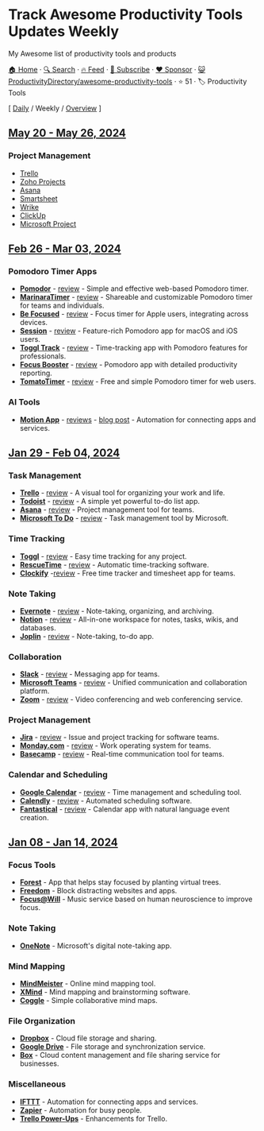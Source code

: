 # Track Awesome Productivity Tools Updates Weekly

My Awesome list of productivity tools and products

[🏠 Home](/README.md) · [🔍 Search](https://www.trackawesomelist.com/search/) · [🔥 Feed](https://www.trackawesomelist.com/ProductivityDirectory/awesome-productivity-tools/week/rss.xml) · [📮 Subscribe](https://trackawesomelist.us17.list-manage.com/subscribe?u=d2f0117aa829c83a63ec63c2f&id=36a103854c) · [❤️  Sponsor](https://github.com/sponsors/theowenyoung) · [😺 ProductivityDirectory/awesome-productivity-tools](https://github.com/ProductivityDirectory/awesome-productivity-tools) · ⭐ 51 · 🏷️ Productivity Tools

[ [Daily](/content/ProductivityDirectory/awesome-productivity-tools/README.md) / Weekly / [Overview](/content/ProductivityDirectory/awesome-productivity-tools/readme/README.md) ]

## [May 20 - May 26, 2024](/content/2024/21/README.md)

### Project Management

*   [Trello](https://productivity.directory/trello)
*   [Zoho Projects](https://productivity.directory/zoho-projects)
*   [Asana](https://productivity.directory/asana)
*   [Smartsheet](https://productivity.directory/smartsheet)
*   [Wrike](https://productivity.directory/wrike)
*   [ClickUp](https://productivity.directory/clickup)
*   [Microsoft Project](https://productivity.directory/microsoft-project)

## [Feb 26 - Mar 03, 2024](/content/2024/9/README.md)

### Pomodoro Timer Apps

*   **[Pomodor](https://pomodor.app)** - [review](https://productivity.directory/pomodor) - Simple and effective web-based Pomodoro timer.
*   **[MarinaraTimer](https://marinaratimer.com)** - [review](https://productivity.directory/marinaratimer) - Shareable and customizable Pomodoro timer for teams and individuals.
*   **[Be Focused](https://xwavesoft.com/be-focused-pro-mac-os-x.html)** - [review](https://productivity.directory/be-focused) - Focus timer for Apple users, integrating across devices.
*   **[Session](https://www.stayinsession.com)** - [review](https://productivity.directory/session) - Feature-rich Pomodoro app for macOS and iOS users.
*   **[Toggl Track](https://toggl.com/track)** - [review](https://productivity.directory/toggl-track) - Time-tracking app with Pomodoro features for professionals.
*   **[Focus Booster](https://www.focusboosterapp.com)** - [review](https://productivity.directory/focus-booster) - Pomodoro app with detailed productivity reporting.
*   **[TomatoTimer](https://tomato-timer.com)** - [review](https://productivity.directory/tomato-timer) - Free and simple Pomodoro timer for web users.

### AI Tools

*   **[Motion App](https://usemotion.com)** - [reviews](https://productivity.directory/motion) - [blog post](https://blog.productivity.directory/motion-app-review-a-deep-dive-into-the-ai-powered-productivity-app-78081e8107f7) - Automation for connecting apps and services.

## [Jan 29 - Feb 04, 2024](/content/2024/5/README.md)

### Task Management

*   **[Trello](https://trello.com)** - [review](https://productivity.directory/trello) - A visual tool for organizing your work and life.
*   **[Todoist](https://todoist.com)** - [review](https://productivity.directory/todoist) - A simple yet powerful to-do list app.
*   **[Asana](https://asana.com)** - [review](https://productivity.directory/asana) - Project management tool for teams.
*   **[Microsoft To Do](https://todo.microsoft.com)** - [review](https://productivity.directory/microsoft-todo) - Task management tool by Microsoft.

### Time Tracking

*   **[Toggl](https://toggl.com)** - [review](https://productivity.directory/toggl) - Easy time tracking for any project.
*   **[RescueTime](https://www.rescuetime.com)** - [review](https://productivity.directory/rescuetime) - Automatic time-tracking software.
*   **[Clockify](https://clockify.me)** -[review](https://productivity.directory/clockify) - Free time tracker and timesheet app for teams.

### Note Taking

*   **[Evernote](https://evernote.com)** - [review](https://productivity.directory/evernote) - Note-taking, organizing, and archiving.
*   **[Notion](https://www.notion.so)** - [review](https://productivity.directory/notion) - All-in-one workspace for notes, tasks, wikis, and databases.
*   **[Joplin](https://joplinapp.org)** - [review](https://productivity.directory/joplin) - Note-taking, to-do app.

### Collaboration

*   **[Slack](https://slack.com)** - [review](https://productivity.directory/slack) - Messaging app for teams.
*   **[Microsoft Teams](https://www.microsoft.com/en/microsoft-teams/group-chat-software)** - [review](https://productivity.directory/microsoft-teams) - Unified communication and collaboration platform.
*   **[Zoom](https://zoom.us)** - [review](https://productivity.directory/zoom) - Video conferencing and web conferencing service.

### Project Management

*   **[Jira](https://www.atlassian.com/software/jira)** - [review](https://productivity.directory/jira) - Issue and project tracking for software teams.
*   **[Monday.com](https://monday.com)** - [review](https://productivity.directory/mondaydotcom) - Work operating system for teams.
*   **[Basecamp](https://basecamp.com)** - [review](https://productivity.directory/basecamp) - Real-time communication tool for teams.

### Calendar and Scheduling

*   **[Google Calendar](https://calendar.google.com)** - [review](https://productivity.directory/google-Calendar) - Time management and scheduling tool.
*   **[Calendly](https://calendly.com)** - [review](https://productivity.directory/calendly) - Automated scheduling software.
*   **[Fantastical](https://flexibits.com/fantastical)** - [review](https://productivity.directory/fantastical) - Calendar app with natural language event creation.

## [Jan 08 - Jan 14, 2024](/content/2024/2/README.md)

### Focus Tools

*   **[Forest](https://www.forestapp.cc)** - App that helps stay focused by planting virtual trees.
*   **[Freedom](https://freedom.to)** - Block distracting websites and apps.
*   **[Focus@Will](https://www.focusatwill.com)** - Music service based on human neuroscience to improve focus.

### Note Taking

*   **[OneNote](https://www.onenote.com)** - Microsoft's digital note-taking app.

### Mind Mapping

*   **[MindMeister](https://www.mindmeister.com)** - Online mind mapping tool.
*   **[XMind](https://www.xmind.net)** - Mind mapping and brainstorming software.
*   **[Coggle](https://coggle.it)** - Simple collaborative mind maps.

### File Organization

*   **[Dropbox](https://www.dropbox.com)** - Cloud file storage and sharing.
*   **[Google Drive](https://drive.google.com)** - File storage and synchronization service.
*   **[Box](https://www.box.com)** - Cloud content management and file sharing service for businesses.

### Miscellaneous

*   **[IFTTT](https://ifttt.com)** - Automation for connecting apps and services.
*   **[Zapier](https://zapier.com)** - Automation for busy people.
*   **[Trello Power-Ups](https://trello.com/power-ups)** - Enhancements for Trello.
